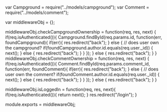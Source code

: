 
var Campground = require("../models/campground");
var Comment = require("../models/comment");

var middlewareObj = {};

middlewareObj.checkCampgroundOwnership = function(req, res, next) {
 if(req.isAuthenticated()){
        Campground.findById(req.params.id, function(err, foundCampground){
           if(err){
               res.redirect("back");
           }  else {
               // does user own the campground?
            if(foundCampground.author.id.equals(req.user._id)) {
                next();
            } else {
                res.redirect("back");
            }
           }
        });
    } else {
        res.redirect("back");
    }
}
middlewareObj.checkCommentOwnership = function(req, res, next) {
 if(req.isAuthenticated()){
        Comment.findById(req.params.comment_id, function(err, foundComment){
           if(err){
               res.redirect("back");
           }  else {
               // does user own the comment?
            if(foundComment.author.id.equals(req.user._id)) {
                next();
            } else {
                res.redirect("back");
            }
           }
        });
    } else {
        res.redirect("back");
    }
}

middlewareObj.isLoggedIn = function(req, res, next){
    if(req.isAuthenticated()){
        return next();
    }
    res.redirect("/login");
}

module.exports = middlewareObj;